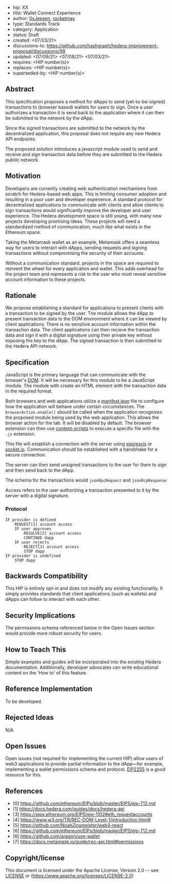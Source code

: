 - hip: XX
- title: Wallet Connect Experience
- author: [0xJepsen](https://github.com/0xJepsen), [rocketmay](https://github.com/rocketmay)
- type: Standards Track
- category: Application
- status: Draft 
- created: <07/03/21>
- discussions-to: <https://github.com/hashgraph/hedera-improvement-proposal/discussions/98>
- updated: <07/09/21> <07/08/21> <07/03/21>
- requires: <HIP number(s)>
- replaces: <HIP number(s)>
- superseded-by: <HIP number(s)>

## Abstract

This specification proposes a method for dApps to send (yet-to-be-signed) transactions to (browser based) wallets for users to sign. Once a user authorizes a transaction it is send back to the application where it can then be submitted to the network by the dApp.

Since the signed transactions are submitted to the network by the decentralized application, this proposal does not require any new Hedera API endpoints.

The proposed solution introduces a javascript module used to send and receive and sign transaction data before they are submitted to the Hedera publilc network.

## Motivation

Developers are currently creating web authentication mechanisms from scratch for Hedera-based web apps. This is limiting consumer adoption and resulting in a poor user and developer experience. A standard protocol for decentralized applications to communicate with clients and allow clients to sign transactions would significantly improve the developer and user experience. The Hedera development space is still young, with many new projects developing promising ideas. These projects will need a standardized method of communication, much like what exists in the Ethereum space.

Taking the Metamask wallet as an example, Metamask offers a seamless way for users to interact with dApps, sending requests and signing transactions without compromising the security of their accounts. 

Without a communication standard, projects in the space are required to reinvent the wheel for every application and wallet. This adds overhead for the project team and represents a risk to the user who must reveal sensitive account information to these projects.

## Rationale

We propose establishing a standard for applications to present clients with a transaction to be signed by the user. The module allows the dApp to present transaction data to the DOM environment where it can be viewed by client applications. There is no sensitive account information within the transaction data. The client applications can then recieve the transaction data and sign it with a digital signature using their private key without exposing the key to the dApp. The signed transaction is then submitted to the Hedera API network.


## Specification

JavaScript is the primary language that can communicate with the browser's [DOM](https://www.w3.org/TR/REC-DOM-Level-1/introduction.html#). It will be necessary for this module to be a JavaScript module. The module with create an HTML element with the transaction data in the required format. 

Both browsers and web applications utilize a [manifest.json](https://developer.mozilla.org/en-US/docs/Mozilla/Add-ons/WebExtensions/manifest.json) file to configure how the application will behave under certain circumstances. The `browserAction.enable()` should be called when the application recognizes the proposed module being used by the web application. This allows the browser action for the tab. It will be disabled by default. The browser extension can then use [content-scripts](https://developer.mozilla.org/en-US/docs/Mozilla/Add-ons/WebExtensions/manifest.json/content_scripts) to execute a specific file with the `.js` extension. 

This file will establish a connection with the server using [expressjs](https://expressjs.com/) or [socket.io](https://socket.io/). Communication should be established with a handshake for a secure connection.

The server can then send unsigned transactions to the user for them to sign and then send back to the dApp.

The schema for the transactions would `jsonRpcRequest` and `jsonRcpResponse`

Access refers to the user authorizing a transaction presented to it by the server with a digital signature. 

### Protocol

```START dapp
IF provider is defined
    REQUEST[1] account access
    IF user approves
        RESOLVE[2] account access
        CONTINUE dapp
    IF user rejects
        REJECT[3] account access
        STOP dapp
IF provider is undefined
    STOP dapp
  ```

## Backwards Compatibility

This HIP is entirely opt-in and does not modify any existing functionality. It simply provides standards that client applications (such as wallets) and dApps can follow to interact with each other.

## Security Implications

The permissions schema referenced below in the Open Issues section would provide more robust security for users.

## How to Teach This

Simple examples and guides will be incorporated into the existing Hedera documentation. Additionally, developer advocates can write educational content on the 'How to' of this feature. 

## Reference Implementation

To be developed.

## Rejected Ideas

N/A

## Open Issues

Open issues (not required for implementing the current HIP) allow users of web3 applications to provide partial information to the dApp—for example, implementing a wallet permissions schema and protocol. [EIP2255](https://eips.ethereum.org/EIPS/eip-2255) is a good resource for this.

## References

- [0] https://github.com/ethereum/EIPs/blob/master/EIPS/eip-712.md
- [1] https://docs.hedera.com/guides/docs/hedera-api
- [3] https://eips.ethereum.org/EIPS/eip-1102#eth_requestaccounts
- [4] https://www.w3.org/TR/REC-DOM-Level-1/introduction.html#
- [5] https://github.com/NoahZinsmeister/web3-react
- [6] https://github.com/ethereum/EIPs/blob/master/EIPS/eip-712.md
- [6] https://github.com/aragon/use-wallet
- [7] https://docs.metamask.io/guide/rpc-api.html#permissions

## Copyright/license

This document is licensed under the Apache License, Version 2.0 -- see [LICENSE](../LICENSE) or (https://www.apache.org/licenses/LICENSE-2.0)
